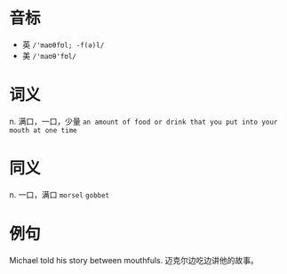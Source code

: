 # 音标

- 英 `/'maʊθfʊl; -f(ə)l/`
- 美 `/'maʊθ'fʊl/`

# 词义

n. 满口，一口，少量
`an amount of food or drink that you put into your mouth at one time`

# 同义

n. 一口，满口
`morsel` `gobbet`

# 例句

Michael told his story between mouthfuls.
迈克尔边吃边讲他的故事。


